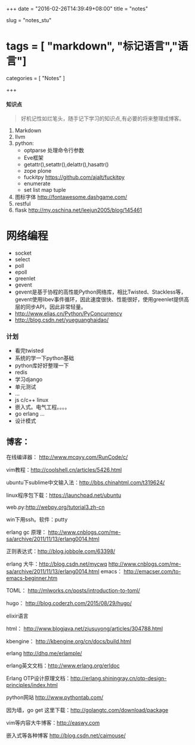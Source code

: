 +++
date = "2016-02-26T14:39:49+08:00"
title = "notes"

slug = "notes_stu"
# tags = [ "markdown", "标记语言","语言"]
categories = [
  "Notes"
]

+++

#### 知识点
> 好机记性如烂笔头，随手记下学习的知识点,有必要的将来整理成博客。
<!--more-->

1. Markdown
2. llvm
3. python:
    * optparse 处理命令行参数
    * Eve框架
    * getattr(),setattr(),delattr(),hasattr()
    * zope plone
    * fuckitpy https://github.com/ajalt/fuckitpy
    * enumerate
    * set list map tuple
4. 图标字体 http://fontawesome.dashgame.com/
5. restful
6. flask http://my.oschina.net/leejun2005/blog/145461

# 网络编程
* socket
* select
* poll
* epoll
* greenlet
* gevent
* gevent是基于协程的高性能Python网络库，相比Twisted、Stackless等，gevent使用libev事件循环，因此速度很快、性能很好，使用greenlet提供高层的同步API，因此非常轻量。
* http://www.elias.cn/Python/PyConcurrency
* http://blog.csdn.net/yueguanghaidao/




### 计划
* 看完twisted
* 系统的学一下python基础
* python库好好整理一下
* redis
* 学习django
* 单元测试
* ...
* js c/c++ linux
* 嵌入式。电气工程。。。。
* go erlang ...
* 设计模式

## 博客：

在线编译器： http://www.mcqyy.com/RunCode/c/

vim教程：http://coolshell.cn/articles/5426.html

ubuntu下sublime中文输入法：http://bbs.chinahtml.com/t319624/

linux程序包下载：https://launchpad.net/ubuntu

web.py:http://webpy.org/tutorial3.zh-cn

win下用ssh。软件：putty

erlang gc 原理： http://www.cnblogs.com/me-sa/archive/2011/11/13/erlang0014.html

正则表达式：http://blog.jobbole.com/63398/

erlang 大牛：http://blog.csdn.net/mycwq   http://www.cnblogs.com/me-sa/archive/2011/11/13/erlang0014.html
emacs：  http://emacser.com/to-emacs-beginner.htm

TOML： http://mlworks.cn/posts/introduction-to-toml/

hugo： http://blog.coderzh.com/2015/08/29/hugo/

elixir语言

html： http://www.blogjava.net/zjusuyong/articles/304788.html

kbengine： http://kbengine.org/cn/docs/build.html

erlang http://dhq.me/erlample/

erlang英文文档：http://www.erlang.org/erldoc

Erlang OTP设计原理文档：http://erlang.shiningray.cn/otp-design-principles/index.html

python网站 http://www.pythontab.com/

因为墙，go get 这里下载：http://golangtc.com/download/package

vim等内容大牛博客：http://easwy.com

嵌入式等各种博客 http://blog.csdn.net/caimouse/
